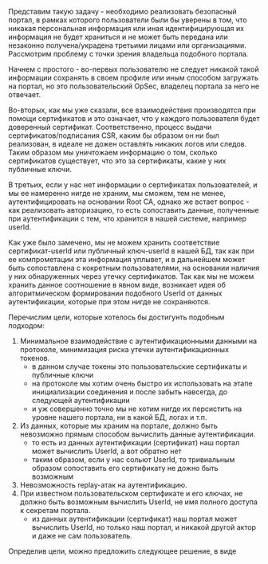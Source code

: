 Представим такую задачу - необходимо реализовать безопасный портал, в рамках которого пользователи были бы уверены
в том, что никакая персональная информация или иная идентифицирующая их информация не будет храниться и не может быть передана
или незаконно получена/украдена третьими лицами или организациями.
Рассмотрим проблему с точки зрения владельца подобного портала.

Начнем с простого - во-первых пользователю не следует никакой такой информации сохранять в своем профиле или иным
способом загружать на портал, но это пользовательский OpSec, владелец портала за него не отвечает.

Во-вторых, как мы уже сказали, все взаимодействия производятся при помощи сертификатов и это означает, что у каждого
пользователя будет доверенный сертификат. Соответственно, процесс выдачи сертификатов/подписания CSR, каким бы образом
он ни был реализован, в идеале не дожен оставлять никаких логов или следов. Таким образом мы уничтожаем информацию о том,
сколько сертификатов существует, что это за сертификаты, какие у них публичные ключи.

В третьих, если у нас нет информации о сертификатах пользователей, и мы ее намеренно нигде не храним, мы сможем, тем не
менее, аутентифицировать на основании Root CA, однако же встает вопрос - как реализовать авторизацию, то есть сопоставить данные, полученные
при аутентификации с тем, что хранится в нашей системе, например userId.

Как уже было замечено, мы не можем хранить соответствие сертификат-userId или публичный ключ-userId в нашей БД, так как при ее компрометации
эта информация уплывет, и в дальнейшем может быть сопоставлена с кокретным пользователями, на основании наличия у них
обнаруженных через утечку сертификатов. Так как мы не можем хранить данное соотношение в явном виде, возникает идея об алгоритмическом
формировании подобного UserId от данных аутентификации, которые при этом нигде не сохраняются.

Перечислим цели, которые хотелось бы достигунть подобным подходом:
1. Минимальное взаимодействие с аутентификационными данными на протоколе, минимизация риска утечки аутентификационных токенов.
    - в данном случае токены это пользовательские сертификаты и публичные ключи
    - на протоколе мы хотим очень быстро их использовать на этапе инициализации соединения и после забыть навсегда, до следующей аутентификации
    - и уж совершенно точно мы не хотим нигде их персистить на уровне нашего портала, ни в какой БД, логах и т.п.
2. Из данных, которые мы храним на портале, должно быть невозможно прямым способом вычислить данные аутентификации.
    - то есть из данных аутентификации (сертификат) наш портал может вычислить UserId, а вот обратно нет
    - таким образом, если у нас сольют UserId, то тривиальным образом сопоставить его сертификату не дожно быть возможным
3. Невозможность replay-атак на аутентификацию.
4. При известном пользовательском сертификате и его ключах, не должно быть возможным вычислить UserId, не имя полного
доступа к секретам портала.
    - из данных аутентификации (сертификат) наш портал может вычислить UserId, но только наш портал, и никакой другой
    актор и даже не сам пользователь.

Определив цели, можно предложить следующее решение, в виде